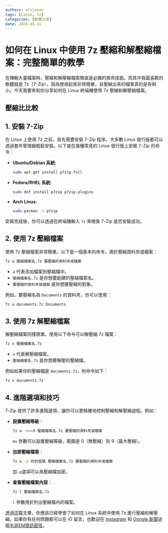 ```yaml
---
authors: elvismao
tags: [Linux, 7z]
categories: [軟體分享]
date: 2024-05-31
---
```


# 如何在 Linux 中使用 7z 壓縮和解壓縮檔案：完整簡單的教學

在傳輸大量檔案時，壓縮和解壓縮檔案簡直是必備的救命技能。而其中我最喜歡的軟體就是 7z（7-Zip），因為使用起來非常簡單，且壓縮出來的檔案真的是有夠小。今天我要來和你分享如何在 Linux 終端機使用 7z 壓縮和解壓縮檔案。

## 壓縮比比較

## 1. 安裝 7-Zip

在 Linux 上使用 7z 之前，首先需要安裝 7-Zip 程序。大多數 Linux 發行版都可以透過套件管理器輕鬆安裝。以下是在幾種常見的 Linux 發行版上安裝 7-Zip 的命令：

-   **Ubuntu/Debian 系統**:

    ```bash
    sudo apt-get install p7zip-full
    ```

-   **Fedora/RHEL 系統**:

    ```bash
    sudo dnf install p7zip p7zip-plugins
    ```

-   **Arch Linux**:
    ```bash
    sudo pacman -S p7zip
    ```

安裝完成後，你可以透過在終端機輸入 `7z` 來檢查 7-Zip 是否安裝成功。

## 2. 使用 7z 壓縮檔案

使用 7z 壓縮檔案非常簡單。以下是一個基本的命令，用於壓縮資料夾或檔案：

```bash
7z a 壓縮檔案名.7z 要壓縮的資料夾或檔案
```

-   `a` 代表添加檔案到壓縮檔中。
-   `壓縮檔案名.7z` 是你想要創建的壓縮檔案名。
-   `要壓縮的資料夾或檔案` 是你想要壓縮的對象。

例如，要壓縮名為 `Documents` 的資料夾，你可以使用：

```bash
7z a documents.7z Documents
```

## 3. 使用 7z 解壓縮檔案

解壓縮檔案同樣簡單。使用以下命令可以解壓縮 7z 檔案：

```bash
7z x 壓縮檔案名.7z
```

-   `x` 代表解壓縮檔案。
-   `壓縮檔案名.7z` 是你想要解壓的壓縮檔。

例如如果你的壓縮檔是 `documents.7z`，則命令如下：

```bash
7z x documents.7z
```

## 4. 進階選項和技巧

7-Zip 提供了許多進階選項，讓你可以更精確地控制壓縮和解壓縮過程。例如：

-   **設置壓縮等級**：

    ```bash
    7z a -mx=9 壓縮檔案名.7z 要壓縮的資料夾或檔案
    ```

    `mx` 參數可以設置壓縮等級，範圍是 0（無壓縮）到 9（最大壓縮）。

-   **加密壓縮檔案**：

    ```bash
    7z a -p 你的密碼 壓縮檔案名.7z 要壓縮的資料夾或檔案
    ```

    加`-p`選項可以為壓縮檔加密。

-   **查看壓縮檔案內容**：
    ```bash
    7z l 壓縮檔案名.7z
    ```
    `l` 參數用於列出壓縮檔內的檔案。

透過這篇文章，你應該已經學會了如何在 Linux 系統中使用 7z 進行壓縮和解壓縮。如果你有任何問題都可以在 IG 留言，也歡迎在 [Instagram](https://www.instagram.com/em.tec.blog) 和 [Google 新聞](https://news.google.com/publications/CAAqBwgKMKXLvgswsubVAw?ceid=TW:zh-Hant&oc=3)追蹤[毛哥EM資訊密技](https://em-tec.github.io/)。

